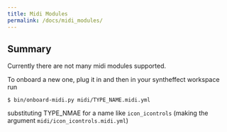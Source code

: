 ```yaml
---
title: Midi Modules
permalink: /docs/midi_modules/
---
```


## Summary

Currently there are not many midi modules supported.

To onboard a new one, plug it in and then in your syntheffect workspace run

```
$ bin/onboard-midi.py midi/TYPE_NAME.midi.yml
```

substituting TYPE_NMAE for a name like `icon_icontrols` (making the argument `midi/icon_icontrols.midi.yml`)
